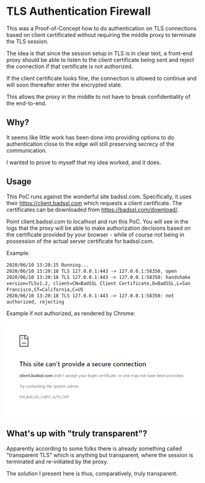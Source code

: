 # TLS Authentication Firewall

This was a Proof-of-Concept how to do authentication on TLS connections based
on client certificated without requiring the middle proxy to terminate the
TLS session.

The idea is that since the session setup in TLS is in clear text, a front-end
proxy should be able to listen to the client certificate being sent and reject
the connection if that certificate is not authorized.

If the client certificate looks fine, the connection is allowed to continue
and will soon thereafter enter the encrypted state.

This allows the proxy in the middle to not have to break confidentiality of
the end-to-end.

## Why?

It seems like little work has been done into providing options to do
authentication close to the edge will still preserving secrecy of the
communication.

I wanted to prove to myself that my idea worked, and it does.

## Usage

This PoC runs against the wonderful site badssl.com. Specifically, it uses
their https://client.badssl.com which requests a client certificate. The
certificates can be downloaded from https://badssl.com/download/.

Point client.badssl.com to localhost and run this PoC. You will see in the logs
that the proxy will be able to make authorization decisions based on the
certificate provided by your browser - while of course not being in possession
of the actual server certificate for badssl.com.

Example:

```
2020/06/10 13:20:15 Running...
2020/06/10 13:20:18 TLS 127.0.0.1:443 -> 127.0.0.1:58350, open
2020/06/10 13:20:18 TLS 127.0.0.1:443 -> 127.0.0.1:58350: handshake version=TLSv1.2, client=CN=BadSSL Client Certificate,O=BadSSL,L=San Francisco,ST=California,C=US
2020/06/10 13:20:18 TLS 127.0.0.1:443 -> 127.0.0.1:58350: not authorized, rejecting
```

Example if not authorized, as rendered by Chrome:

![Chrome showing reject error](bad-cert.png "Chrome showing reject error")


## What's up with "truly transparent"?

Apparently according to some folks there is already something called
"transparent TLS" which is anything but transparent, where the session is
terminated and re-initiated by the proxy.

The solution I present here is thus, comparatively, truly transparent.
